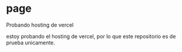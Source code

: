 # page
Probando hosting de vercel

estoy probando el hosting de vercel, por lo que este repositorio es de prueba unicamente.